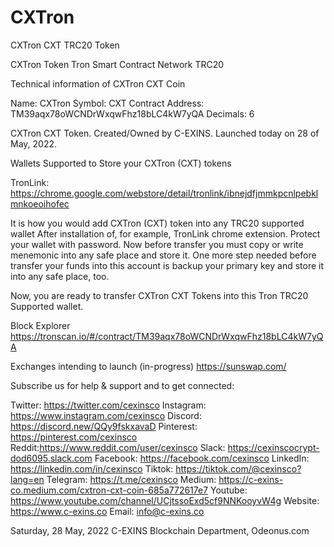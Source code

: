 # CXTron
CXTron CXT TRC20 Token

CXTron Token
Tron Smart Contract Network TRC20

Technical information of CXTron CXT Coin

Name: CXTron
Symbol: CXT
Contract Address: TM39aqx78oWCNDrWxqwFhz18bLC4kW7yQA
Decimals: 6

CXTron CXT Token. Created/Owned by C-EXINS. Launched today on
28 of May, 2022.



Wallets Supported
to Store your CXTron (CXT) tokens

TronLink: https://chrome.google.com/webstore/detail/tronlink/ibnejdfjmmkpcnlpebklmnkoeoihofec



It is how you would add CXTron (CXT) token into any TRC20 supported wallet
After installation of, for example, TronLink chrome extension. Protect your wallet with password. Now before transfer
you must copy or write menemonic into any safe place and store it. One more step needed before transfer your funds into
this account is backup your primary key and store it into any safe place, too.

Now, you are ready to transfer CXTron CXT Tokens into this Tron TRC20 Supported wallet.



Block Explorer
https://tronscan.io/#/contract/TM39aqx78oWCNDrWxqwFhz18bLC4kW7yQA



Exchanges
intending to launch (in-progress) https://sunswap.com/




Subscribe us for help & support and to get connected:

Twitter: https://twitter.com/cexinsco
Instagram: https://www.instagram.com/cexinsco
Discord: https://discord.new/QQy9fskxavaD
Pinterest: https://pinterest.com/cexinsco
Reddit:https://www.reddit.com/user/cexinsco
Slack: https://cexinscocrypt-dod6095.slack.com
Facebook: https://facebook.com/cexinsco
LinkedIn: https://linkedin.com/in/cexinsco
Tiktok: https://tiktok.com/@cexinsco?lang=en
Telegram: https://t.me/cexinsco
Medium: https://c-exins-co.medium.com/cxtron-cxt-coin-685a772617e7
Youtube: https://www.youtube.com/channel/UCjtssoExd5cf9NNKooyvW4g
Website: https://www.c-exins.co
Email: info@c-exins.co


Saturday, 28 May, 2022
C-EXINS Blockchain Department, Odeonus.com

